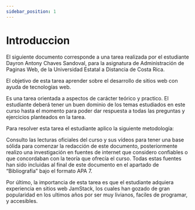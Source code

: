 ```yaml
---
sidebar_position: 1
---
```


# Introduccion

El siguiente documento corresponde a una tarea realizada por el estudiante Dayron Antony Chaves Sandoval, para la asignatura de Administración de Paginas Web, de la Universidad Estatal a Distancia de Costa Rica.


El objetivo de esta tarea aprender sobre el desarrollo de sitios web con ayuda de tecnologías web.


Es una tarea orientada a aspectos de carácter teórico y practico. El estudiante deberá tener un buen dominio de los temas estudiados en este curso hasta el momento para poder dar respuesta a todas las preguntas y ejercicios planteados en la tarea.


Para resolver esta tarea el estudiante aplico la siguiente metodología: 


Consulto las lecturas oficiales del curso y sus vídeos para tener una base sólida para comenzar la redacción de este documento, posteriormente realizo una investigación en fuentes de internet que considero confiables o que concordaban con la teoría que ofrecía el curso. Todas estas fuentes han sido incluidas al final de este documento en el apartado de “Bibliografía” bajo el formato APA 7.


Por último, la importancia de esta tarea es que el estudiante adquiera experiencia en sitios web JamStack, los cuales han gozado de gran popularidad en los ultimos años por ser muy livianos, faciles de programar, y accesibles.